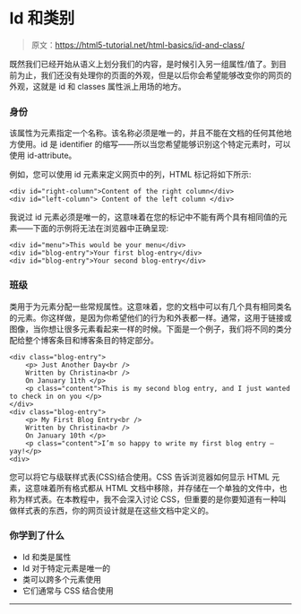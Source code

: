 # Id 和类别

> 原文：<https://html5-tutorial.net/html-basics/id-and-class/>

既然我们已经开始从语义上划分我们的内容，是时候引入另一组属性/值了。到目前为止，我们还没有处理你的页面的外观，但是以后你会希望能够改变你的网页的外观，这就是 id 和 classes 属性派上用场的地方。

### 身份

该属性为元素指定一个名称。该名称必须是唯一的，并且不能在文档的任何其他地方使用。id 是 identifier 的缩写——所以当您希望能够识别这个特定元素时，可以使用 id-attribute。

例如，您可以使用 id 元素来定义网页中的列，HTML 标记将如下所示:

```
<div id="right-column">Content of the right column</div>
<div id="left-column"> Content of the left column </div>
```

我说过 id 元素必须是唯一的，这意味着在您的标记中不能有两个具有相同值的元素——下面的示例将无法在浏览器中正确呈现:

<input type="hidden" name="IL_IN_ARTICLE">

```
<div id="menu">This would be your menu</div>
<div id="blog-entry">Your first blog-entry</div>
<div id="blog-entry">Your second blog-entry</div>
```

### 班级

类用于为元素分配一些常规属性。这意味着，您的文档中可以有几个具有相同类名的元素。你这样做，是因为你希望他们的行为和外表都一样。通常，这用于链接或图像，当你想让很多元素看起来一样的时候。下面是一个例子，我们将不同的类分配给整个博客条目和博客条目的特定部分。

```
<div class="blog-entry">
	<p> Just Another Day<br />
	Written by Christina<br />
	On January 11th </p>
	<p class="content">This is my second blog entry, and I just wanted to check in on you </p>
</div>
<div class="blog-entry">
	<p> My First Blog Entry<br />
	Written by Christina<br />
	On January 10th </p>
	<p class="content">I’m so happy to write my first blog entry – yay!</p>
<div>
```

您可以将它与级联样式表(CSS)结合使用。CSS 告诉浏览器如何显示 HTML 元素，这意味着所有格式都从 HTML 文档中移除，并存储在一个单独的文件中，也称为样式表。在本教程中，我不会深入讨论 CSS，但重要的是你要知道有一种叫做样式表的东西，你的网页设计就是在这些文档中定义的。

### 你学到了什么

*   Id 和类是属性
*   Id 对于特定元素是唯一的
*   类可以跨多个元素使用
*   它们通常与 CSS 结合使用

* * *